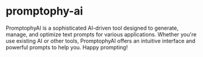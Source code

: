 # promptophy-ai
PromptophyAI is a sophisticated AI-driven tool designed to generate, manage, and optimize text prompts for various applications. Whether you're use existing AI or other tools, PromptophyAI offers an intuitive interface and powerful prompts to help you. Happy prompting!
